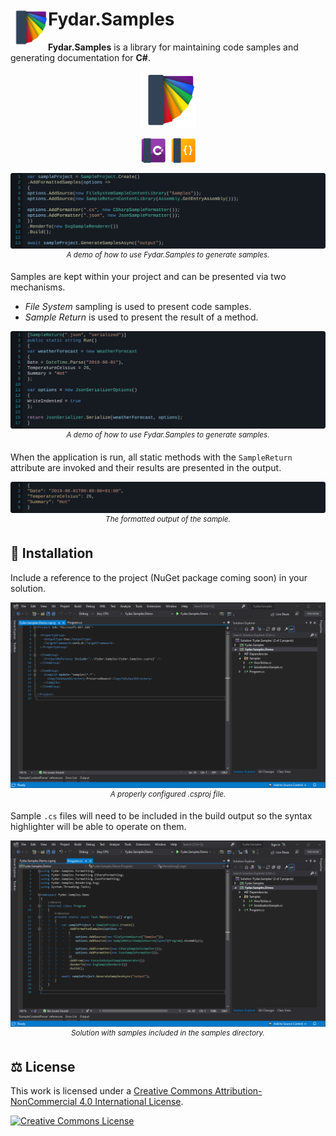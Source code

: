<h1>
  <img src="./src/libs/Fydar.Samples/icon.png" width="60" height="60" align="left" />
  Fydar.Samples
</h1>

**Fydar.Samples** is a library for maintaining code samples and generating documentation for **C#**.

<p align="center">
  <a href="/src/libs/Fydar.Samples"><img src="./src/libs/Fydar.Samples/icon.png" width="90" height="90" align="center" /></a>
</p>

<p align="center">
  <a href="/src/libs/Fydar.Samples.Grammars.CSharp"><img src="./src/libs/Fydar.Samples.Grammars.CSharp/icon.png" width="44" height="44" align="center" /></a>
  <a href="/src/libs/Fydar.Samples.Grammars.Json"><img src="./src/libs/Fydar.Samples.Grammars.Json/icon.png" width="44" height="44" align="center" /></a>
</p>

<p align="center">
  <img src="./img/how-to-use.svg" alt="A demo of how to use Fydar.Samples to generate samples."/>
  <sup><i>A demo of how to use Fydar.Samples to generate samples.</i></sup>
</p>

Samples are kept within your project and can be presented via two mechanisms.

- *File System* sampling is used to present code samples.
- *Sample Return* is used to present the result of a method.

<p align="center">
  <img src="./img/serialization-sample.svg" alt="A sample maintained using this project."/>
  <sup><i>A demo of how to use Fydar.Samples to generate samples.</i></sup>
</p>

When the application is run, all static methods with the `SampleReturn` attribute are invoked and their results are presented in the output.

<p align="center">
  <img src="./img/serialization-sample-output.svg" alt="The formatted output of the sample."/>
  <sup><i>The formatted output of the sample.</i></sup>
</p>

## 🔧 Installation

Include a reference to the project (NuGet package coming soon) in your solution.

<p align="center">
  <img src="./img/installation-csproj.png" alt="A properly configured .csproj file."/>
  <sup><i>A properly configured .csproj file.</i></sup>
</p>

Sample `.cs` files will need to be included in the build output so the syntax highlighter will be able to operate on them.

<p align="center">
  <img src="./img/project-layout.png" alt="Solution with samples included in the samples directory."/>
  <sup><i>Solution with samples included in the samples directory.</i></sup>
</p>

## ⚖ License

This work is licensed under a [Creative Commons Attribution-NonCommercial 4.0 International License](http://creativecommons.org/licenses/by-nc/4.0/).

[![Creative Commons License](https://i.creativecommons.org/l/by-nc/4.0/88x31.png)](http://creativecommons.org/licenses/by-nc/4.0/)
